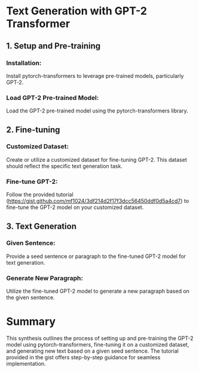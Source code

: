 # Text Generation with GPT-2 Transformer
## 1. Setup and Pre-training
### Installation:

Install pytorch-transformers to leverage pre-trained models, particularly GPT-2.
### Load GPT-2 Pre-trained Model:

Load the GPT-2 pre-trained model using the pytorch-transformers library.
## 2. Fine-tuning
### Customized Dataset:

Create or utilize a customized dataset for fine-tuning GPT-2. This dataset should reflect the specific text generation task.
### Fine-tune GPT-2:

Follow the provided tutorial (https://gist.github.com/mf1024/3df214d2f17f3dcc56450ddf0d5a4cd7) to fine-tune the GPT-2 model on your customized dataset.
## 3. Text Generation
### Given Sentence:

Provide a seed sentence or paragraph to the fine-tuned GPT-2 model for text generation.
### Generate New Paragraph:

Utilize the fine-tuned GPT-2 model to generate a new paragraph based on the given sentence.
# Summary
This synthesis outlines the process of setting up and pre-training the GPT-2 model using pytorch-transformers, fine-tuning it on a customized dataset, and generating new text based on a given seed sentence. The tutorial provided in the gist offers step-by-step guidance for seamless implementation.





